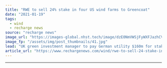 ```yaml
---
title: "RWE to sell 24% stake in four US wind farms to Greencoat"
date: "2021-01-19"
tags: 
  - wind
  - recharge news
source: "recharge news"
image_url: "https://images-global.nhst.tech/image/dzE0NmVWSjFyWXFJazhCVCtrMlEzMjZOWnpSYTFUUm1WbmVFWFFaVWMxVT0=/nhst/binary/b7b2c6d382598c309f6c5cd844f1a8d3"
image_fp: "/assets/img/post_thumbnails/41.jpg"
lead: "UK green investment manager to pay German utility $160m for stake corresponding to a pro-rata capacity of 207MW"
article_url: "https://www.rechargenews.com/wind/rwe-to-sell-24-stake-in-four-us-wind-farms-to-greencoat/2-1-947020"
---
```


---
